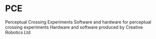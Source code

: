 # PCE
Perceptual Crossing Experiments
Software and hardware for perceptual crossing experiments
Hardware and software produced by Creative Robotics Ltd
